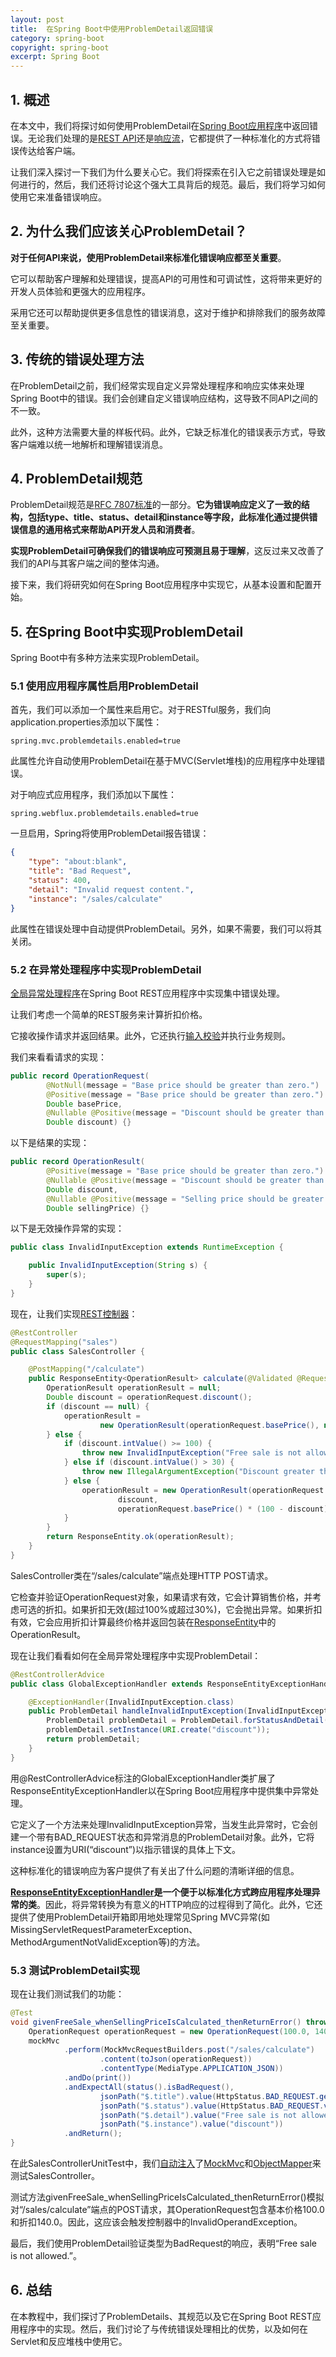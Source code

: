 ```yaml
---
layout: post
title:  在Spring Boot中使用ProblemDetail返回错误
category: spring-boot
copyright: spring-boot
excerpt: Spring Boot
---
```


## 1. 概述

在本文中，我们将探讨如何使用ProblemDetail在[Spring Boot应用程序](https://www.baeldung.com/spring-boot)中返回错误。无论我们处理的是[REST API](https://www.baeldung.com/rest-with-spring-series)还是[响应流](https://www.baeldung.com/java-reactive-systems)，它都提供了一种标准化的方式将错误传达给客户端。

让我们深入探讨一下我们为什么要关心它。我们将探索在引入它之前错误处理是如何进行的，然后，我们还将讨论这个强大工具背后的规范。最后，我们将学习如何使用它来准备错误响应。

## 2. 为什么我们应该关心ProblemDetail？

**对于任何API来说，使用ProblemDetail来标准化错误响应都至关重要**。

它可以帮助客户理解和处理错误，提高API的可用性和可调试性，这将带来更好的开发人员体验和更强大的应用程序。

采用它还可以帮助提供更多信息性的错误消息，这对于维护和排除我们的服务故障至关重要。

## 3. 传统的错误处理方法
 
在ProblemDetail之前，我们经常实现自定义异常处理程序和响应实体来处理Spring Boot中的错误。我们会创建自定义错误响应结构，这导致不同API之间的不一致。

此外，这种方法需要大量的样板代码。此外，它缺乏标准化的错误表示方式，导致客户端难以统一地解析和理解错误消息。

## 4. ProblemDetail规范

ProblemDetail规范是[RFC 7807标准](https://datatracker.ietf.org/doc/html/rfc7807)的一部分。**它为错误响应定义了一致的结构，包括type、title、status、detail和instance等字段，此标准化通过提供错误信息的通用格式来帮助API开发人员和消费者**。

**实现ProblemDetail可确保我们的错误响应可预测且易于理解**，这反过来又改善了我们的API与其客户端之间的整体沟通。

接下来，我们将研究如何在Spring Boot应用程序中实现它，从基本设置和配置开始。

## 5. 在Spring Boot中实现ProblemDetail

Spring Boot中有多种方法来实现ProblemDetail。

### 5.1 使用应用程序属性启用ProblemDetail

首先，我们可以添加一个属性来启用它。对于RESTful服务，我们向application.properties添加以下属性：

```properties
spring.mvc.problemdetails.enabled=true
```

此属性允许自动使用ProblemDetail在基于MVC(Servlet堆栈)的应用程序中处理错误。

对于响应式应用程序，我们添加以下属性：

```properties
spring.webflux.problemdetails.enabled=true
```

一旦启用，Spring将使用ProblemDetail报告错误：

```json
{
    "type": "about:blank",
    "title": "Bad Request",
    "status": 400,
    "detail": "Invalid request content.",
    "instance": "/sales/calculate"
}
```

此属性在错误处理中自动提供ProblemDetail。另外，如果不需要，我们可以将其关闭。

### 5.2 在异常处理程序中实现ProblemDetail

[全局异常处理程序](https://www.baeldung.com/exception-handling-for-rest-with-spring)在Spring Boot REST应用程序中实现集中错误处理。

让我们考虑一个简单的REST服务来计算折扣价格。

它接收操作请求并返回结果。此外，它还执行[输入校验](https://www.baeldung.com/spring-boot-bean-validation)并执行业务规则。

我们来看看请求的实现：

```java
public record OperationRequest(
        @NotNull(message = "Base price should be greater than zero.")
        @Positive(message = "Base price should be greater than zero.")
        Double basePrice,
        @Nullable @Positive(message = "Discount should be greater than zero when provided.")
        Double discount) {}
```

以下是结果的实现：

```java
public record OperationResult(
        @Positive(message = "Base price should be greater than zero.") Double basePrice,
        @Nullable @Positive(message = "Discount should be greater than zero when provided.")
        Double discount,
        @Nullable @Positive(message = "Selling price should be greater than zero.")
        Double sellingPrice) {}
```

以下是无效操作异常的实现：

```java
public class InvalidInputException extends RuntimeException {

    public InvalidInputException(String s) {
        super(s);
    }
}
```

现在，让我们实现[REST控制器](https://www.baeldung.com/spring-controllers#Controller-1)：

```java
@RestController
@RequestMapping("sales")
public class SalesController {

    @PostMapping("/calculate")
    public ResponseEntity<OperationResult> calculate(@Validated @RequestBody OperationRequest operationRequest) {
        OperationResult operationResult = null;
        Double discount = operationRequest.discount();
        if (discount == null) {
            operationResult =
                    new OperationResult(operationRequest.basePrice(), null, operationRequest.basePrice());
        } else {
            if (discount.intValue() >= 100) {
                throw new InvalidInputException("Free sale is not allowed.");
            } else if (discount.intValue() > 30) {
                throw new IllegalArgumentException("Discount greater than 30% not allowed.");
            } else {
                operationResult = new OperationResult(operationRequest.basePrice(),
                        discount,
                        operationRequest.basePrice() * (100 - discount) / 100);
            }
        }
        return ResponseEntity.ok(operationResult);
    }
}
```

SalesController类在“/sales/calculate”端点处理HTTP POST请求。

它检查并验证OperationRequest对象，如果请求有效，它会计算销售价格，并考虑可选的折扣。如果折扣无效(超过100%或超过30%)，它会抛出异常。如果折扣有效，它会应用折扣计算最终价格并返回包装在[ResponseEntity](https://www.baeldung.com/spring-response-entity)中的OperationResult。

现在让我们看看如何在全局异常处理程序中实现ProblemDetail：

```java
@RestControllerAdvice
public class GlobalExceptionHandler extends ResponseEntityExceptionHandler {

    @ExceptionHandler(InvalidInputException.class)
    public ProblemDetail handleInvalidInputException(InvalidInputException e, WebRequest request) {
        ProblemDetail problemDetail = ProblemDetail.forStatusAndDetail(HttpStatus.BAD_REQUEST, e.getMessage());
        problemDetail.setInstance(URI.create("discount"));
        return problemDetail;
    }
}
```

用@RestControllerAdvice标注的GlobalExceptionHandler类扩展了ResponseEntityExceptionHandler以在Spring Boot应用程序中提供集中异常处理。

它定义了一个方法来处理InvalidInputException异常，当发生此异常时，它会创建一个带有BAD_REQUEST状态和异常消息的ProblemDetail对象。此外，它将instance设置为URI(“discount”)以指示错误的具体上下文。

这种标准化的错误响应为客户提供了有关出了什么问题的清晰详细的信息。

**[ResponseEntityExceptionHandler](https://docs.spring.io/spring-framework/docs/current/javadoc-api/org/springframework/web/servlet/mvc/method/annotation/ResponseEntityExceptionHandler.html)是一个便于以标准化方式跨应用程序处理异常的类**。因此，将异常转换为有意义的HTTP响应的过程得到了简化。此外，它还提供了使用ProblemDetail开箱即用地处理常见Spring MVC异常(如MissingServletRequestParameterException、MethodArgumentNotValidException等)的方法。

### 5.3 测试ProblemDetail实现

现在让我们测试我们的功能：

```java
@Test
void givenFreeSale_whenSellingPriceIsCalculated_thenReturnError() throws Exception {
    OperationRequest operationRequest = new OperationRequest(100.0, 140.0);
    mockMvc
            .perform(MockMvcRequestBuilders.post("/sales/calculate")
                    .content(toJson(operationRequest))
                    .contentType(MediaType.APPLICATION_JSON))
            .andDo(print())
            .andExpectAll(status().isBadRequest(),
                    jsonPath("$.title").value(HttpStatus.BAD_REQUEST.getReasonPhrase()),
                    jsonPath("$.status").value(HttpStatus.BAD_REQUEST.value()),
                    jsonPath("$.detail").value("Free sale is not allowed."),
                    jsonPath("$.instance").value("discount"))
            .andReturn();
}
```

在此SalesControllerUnitTest中，我们[自动注入](https://www.baeldung.com/spring-autowire)了[MockMvc](https://www.baeldung.com/integration-testing-in-spring#3-mocking-web-context-beans)和[ObjectMapper](https://www.baeldung.com/jackson-object-mapper-tutorial)来测试SalesController。

测试方法givenFreeSale_whenSellingPriceIsCalculated_thenReturnError()模拟对“/sales/calculate”端点的POST请求，其OperationRequest包含基本价格100.0和折扣140.0。因此，这应该会触发控制器中的InvalidOperandException。

最后，我们使用ProblemDetail验证类型为BadRequest的响应，表明“Free sale is not allowed.”。

## 6. 总结

在本教程中，我们探讨了ProblemDetails、其规范以及它在Spring Boot REST应用程序中的实现。然后，我们讨论了与传统错误处理相比的优势，以及如何在Servlet和反应堆栈中使用它。